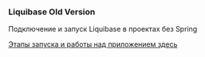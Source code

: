### Liquibase Old Version
Подключение и запуск Liquibase в проектах без Spring  <br/>

<a href="info">Этапы запуска и работы над приложением здесь</a><br/>

